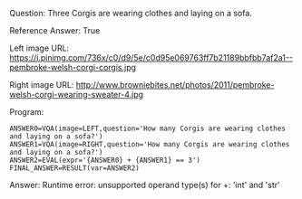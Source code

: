 Question: Three Corgis are wearing clothes and laying on a sofa.

Reference Answer: True

Left image URL: https://i.pinimg.com/736x/c0/d9/5e/c0d95e069763ff7b21189bbfbb7af2a1--pembroke-welsh-corgi-corgis.jpg

Right image URL: http://www.browniebites.net/photos/2011/pembroke-welsh-corgi-wearing-sweater-4.jpg

Program:

```
ANSWER0=VQA(image=LEFT,question='How many Corgis are wearing clothes and laying on a sofa?')
ANSWER1=VQA(image=RIGHT,question='How many Corgis are wearing clothes and laying on a sofa?')
ANSWER2=EVAL(expr='{ANSWER0} + {ANSWER1} == 3')
FINAL_ANSWER=RESULT(var=ANSWER2)
```
Answer: Runtime error: unsupported operand type(s) for +: 'int' and 'str'

